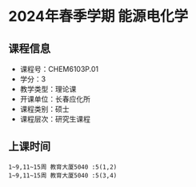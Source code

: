 # 2024年春季学期 能源电化学 






## 课程信息

- 课程号：CHEM6103P.01
- 学分：3
- 教学类型：理论课
- 开课单位：长春应化所
- 课程类别：硕士
- 课程层次：研究生课程

## 上课时间

```
1~9,11~15周 教育大厦5040 :5(1,2)
1~9,11~15周 教育大厦5040 :5(3,4)
```

